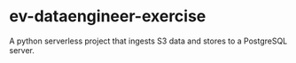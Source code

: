# ev-dataengineer-exercise
A python serverless project that ingests S3 data and stores to a PostgreSQL server.
